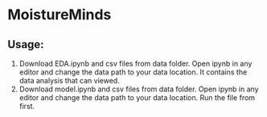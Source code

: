 # MoistureMinds

## Usage:
1. Download EDA.ipynb and csv files from data folder. Open ipynb in any editor and change the data path to your data location. It contains the data analysis that can viewed.
2. Download model.ipynb and csv files from data folder. Open ipynb in any editor and change the data path to your data location. Run the file from first.
